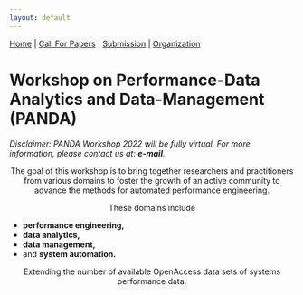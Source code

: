 ```yaml
---
layout: default
---
```


[Home](./index.md) | [Call For Papers](./callForPapers.md) | [Submission](./submission.md) | [Organization](./organization.md)

<h1><b>Workshop on Performance-Data Analytics and Data-Management</b> (PANDA) </h1>
<i>Disclaimer: PANDA Workshop 2022 will be fully virtual. For more information, please contact us at: <b>e-mail</b>. </i>

<p style="text-align: center">The goal of this workshop is to bring together researchers and practitioners from various domains to foster the growth of an active community to advance the methods for automated performance engineering. </p>
    
<p style = "text-align: center">These domains include 
<ul>
<li><b>performance engineering,</b></li>
<li><b>data analytics,</b></li>
<li><b>data management,</b></li>
<li>and <b>system automation.</b></li>

</ul>
 </p>
    

<p style = "text-align: center">Extending the number of available OpenAccess data sets of systems performance data.</p>
